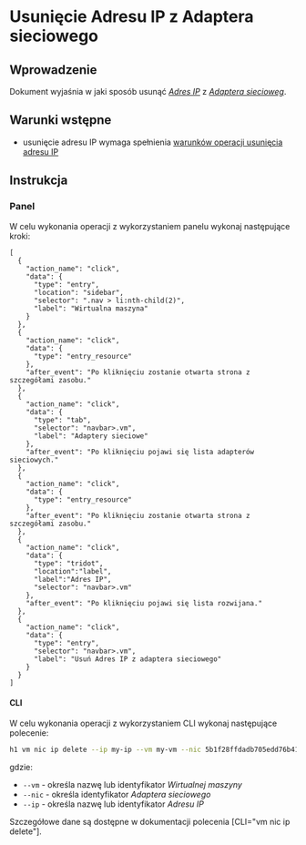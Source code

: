 # Usunięcie Adresu IP z Adaptera sieciowego

## Wprowadzenie

Dokument wyjaśnia w jaki sposób usunąć *[Adres IP](/resource/networking/ip-address.md)* z *[Adaptera siecioweg](/resource/networking/network-adapter.md)*.

## Warunki wstępne

* usunięcie adresu IP wymaga spełnienia [warunków operacji usunięcia adresu IP](/resource/networking/network-adapter.md#usunięcie-adresu-ip)

## Instrukcja

### Panel
      
W celu wykonania operacji z wykorzystaniem panelu wykonaj następujące kroki:

```guide
[
  {
    "action_name": "click",
    "data": {
      "type": "entry",
      "location": "sidebar",
      "selector": ".nav > li:nth-child(2)",
      "label": "Wirtualna maszyna"
    }
  },
  {
    "action_name": "click",
    "data": {
      "type": "entry_resource"
    },
    "after_event": "Po kliknięciu zostanie otwarta strona z szczegółami zasobu."
  },
  {
    "action_name": "click",
    "data": {
      "type": "tab",
      "selector": "navbar>.vm",
      "label": "Adaptery sieciowe"
    },
    "after_event": "Po kliknięciu pojawi się lista adapterów sieciowych."
  },
  {
    "action_name": "click",
    "data": {
      "type": "entry_resource"
    },
    "after_event": "Po kliknięciu zostanie otwarta strona z szczegółami zasobu."
  },
  {
    "action_name": "click",
    "data": {
      "type": "tridot",
      "location":"label",
      "label":"Adres IP",
      "selector": "navbar>.vm"
    },
    "after_event": "Po kliknięciu pojawi się lista rozwijana."
  },
  {
    "action_name": "click",
    "data": {
      "type": "entry",
      "selector": "navbar>.vm",
      "label": "Usuń Adres IP z adaptera sieciowego"
    }
  }
]
```

#### CLI

W celu wykonania operacji z wykorzystaniem CLI wykonaj następujące polecenie:

```bash
h1 vm nic ip delete --ip my-ip --vm my-vm --nic 5b1f28ffdadb705edd76b411 --ip 123.0.0.50
```

gdzie:

 * ```--vm``` - określa nazwę lub identyfikator *Wirtualnej maszyny*
 * ```--nic``` - określa identyfikator *Adaptera sieciowego*
 * ```--ip``` - określa nazwę lub identyfikator *Adresu IP* 

Szczegółowe dane są dostępne w dokumentacji polecenia [CLI="vm nic ip delete"].